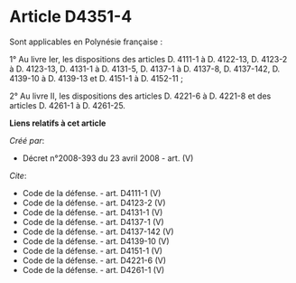 # Article D4351-4

Sont applicables en Polynésie française : 

1° Au livre Ier, les dispositions des articles D. 4111-1 à D. 4122-13, D. 4123-2 à D. 4123-13, D. 4131-1 à D. 4131-5, D.
4137-1 à D. 4137-8, D. 4137-142, D. 4139-10 à D. 4139-13 et D. 4151-1 à D. 4152-11 ; 

2° Au livre II, les dispositions des articles D. 4221-6 à D. 4221-8 et des articles D. 4261-1 à D. 4261-25.

**Liens relatifs à cet article**

_Créé par_:

  - Décret n°2008-393 du 23 avril 2008 - art. (V)

_Cite_:

  - Code de la défense. - art. D4111-1 (V)
  - Code de la défense. - art. D4123-2 (V)
  - Code de la défense. - art. D4131-1 (V)
  - Code de la défense. - art. D4137-1 (V)
  - Code de la défense. - art. D4137-142 (V)
  - Code de la défense. - art. D4139-10 (V)
  - Code de la défense. - art. D4151-1 (V)
  - Code de la défense. - art. D4221-6 (V)
  - Code de la défense. - art. D4261-1 (V)
